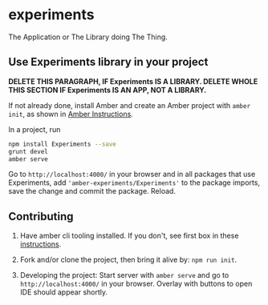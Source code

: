 # experiments

The Application or The Library doing The Thing.

## Use Experiments library in your project

**DELETE THIS PARAGRAPH, IF Experiments IS A LIBRARY. DELETE WHOLE THIS SECTION IF Experiments IS AN APP, NOT A LIBRARY.**

If not already done, install Amber and create an Amber project with `amber init`,
as shown in [Amber Instructions](https://lolg.it/amber/amber#prerequisities).

In a project, run

```sh
npm install Experiments --save
grunt devel
amber serve
```

Go to `http://localhost:4000/` in your browser and
in all packages that use Experiments,
add `'amber-experiments/Experiments'` to the package imports,
save the change and commit the package. Reload.

## Contributing

  1. Have amber cli tooling installed. If you don't, see first box in these [instructions](https://lolg.it/amber/amber#getting-amber-and-setting-up-an-initial-project).

  1. Fork and/or clone the project, then bring it alive by: `npm run init`.

  1. Developing the project: Start server with `amber serve` and go to `http://localhost:4000/` in your browser. Overlay with buttons to open IDE should appear shortly.
